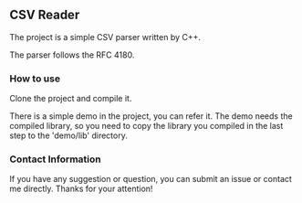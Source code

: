 ## CSV Reader

The project is a simple CSV parser written by C++.

The parser follows the RFC 4180.

### How to use

Clone the project and compile it. 

There is a simple demo in the project, you can refer it. The demo needs the compiled library, so you need to copy the library you compiled in the last step to the 'demo/lib' directory.

### Contact Information

If you have any suggestion or question, you can submit an issue or contact me directly. Thanks for your attention!